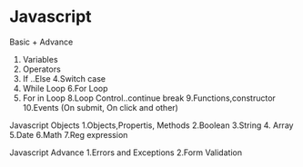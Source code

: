 # Javascript
Basic + Advance


1. Variables
2. Operators
3. If ..Else
4.Switch case
5. While Loop
6.For Loop
7. For in Loop
8.Loop Control..continue break
9.Functions,constructor
10.Events (On submit, On click and other)

Javascript Objects
1.Objects,Propertis, Methods
2.Boolean
3.String
4. Array
5.Date
6.Math
7.Reg expression


Javascript Advance
1.Errors and Exceptions
2.Form Validation

